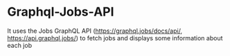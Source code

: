 # Graphql-Jobs-API
It uses the Jobs GraphQL API (https://graphql.jobs/docs/api/, https://api.graphql.jobs/) to fetch jobs and displays some information about each job
